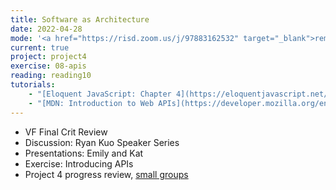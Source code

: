 ```yaml
---
title: Software as Architecture
date: 2022-04-28
mode: '<a href="https://risd.zoom.us/j/97883162532" target="_blank">remote</a>'
current: true
project: project4
exercise: 08-apis
reading: reading10
tutorials:
    - "[Eloquent JavaScript: Chapter 4](https://eloquentjavascript.net/04_data.html#h_cqg63Sxe3o)"
    - "[MDN: Introduction to Web APIs](https://developer.mozilla.org/en-US/docs/Learn/JavaScript/Client-side_web_APIs/Introduction)"
---
```


- VF Final Crit Review
- Discussion: Ryan Kuo Speaker Series
- Presentations: Emily and Kat
- Exercise: Introducing APIs
- Project 4 progress review, [small groups](https://docs.google.com/spreadsheets/d/1WBiTwb1RcQhzgnds9JFp6vzfvYRPa4FVqLqSqKIMdIo/edit#gid=1457829370)